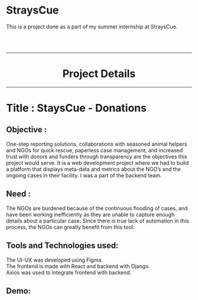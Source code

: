 # StraysCue
This is a project done as a part of my summer internship at StraysCue.

<br/>
<br/>


---

<h1 align="center">Project Details</h1>

---

# Title : StaysCue - Donations

## Objective :

One-step reporting solutions, collaborations with seasoned animal 
helpers and NGOs for quick rescue, paperless case management, and 
increased trust with donors and funders through transparency are 
the objectives this project would serve. It is a web development
project where we had to build a platform that displays meta-data
and metrics about the NGO’s and the ongoing cases in their facility.
I was a part of the backend team.

## Need :
The NGOs are burdened because of the continuous flooding of cases, and
have been working inefficiently as they are unable to capture enough
details about a particular case. Since there is true lack of automation
in this process, the NGOs can greatly benefit from this tool.

## Tools and Technologies used:
The UI-UX was developed using Figma.<br/>
The frontend is made with React and backend with Django. <br/>
Axios was used to integrate frontend with backend. 




## Demo:
